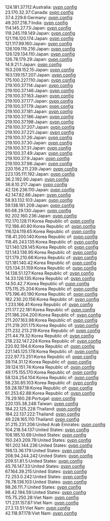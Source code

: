 124.181.37.112:Australia: [ovpn config](vpn/124_181_37_112.ovpn)  
23.170.32.37:Canada: [ovpn config](vpn/23_170_32_37.ovpn)  
37.4.229.6:Germany: [ovpn config](vpn/37_4_229_6.ovpn)  
49.207.218.7:India: [ovpn config](vpn/49_207_218_7.ovpn)  
114.145.27.73:Japan: [ovpn config](vpn/114_145_27_73.ovpn)  
119.245.119.149:Japan: [ovpn config](vpn/119_245_119_149.ovpn)  
121.116.120.174:Japan: [ovpn config](vpn/121_116_120_174.ovpn)  
121.117.99.160:Japan: [ovpn config](vpn/121_117_99_160.ovpn)  
126.109.119.216:Japan: [ovpn config](vpn/126_109_119_216.ovpn)  
126.129.134.110:Japan: [ovpn config](vpn/126_129_134_110.ovpn)  
126.78.179.29:Japan: [ovpn config](vpn/126_78_179_29.ovpn)  
14.9.21.1:Japan: [ovpn config](vpn/14_9_21_1.ovpn)  
153.209.152.15:Japan: [ovpn config](vpn/153_209_152_15.ovpn)  
163.139.157.207:Japan: [ovpn config](vpn/163_139_157_207.ovpn)  
175.100.227.110:Japan: [ovpn config](vpn/175_100_227_110.ovpn)  
219.100.37.114:Japan: [ovpn config](vpn/219_100_37_114.ovpn)  
219.100.37.146:Japan: [ovpn config](vpn/219_100_37_146.ovpn)  
219.100.37.163:Japan: [ovpn config](vpn/219_100_37_163.ovpn)  
219.100.37.177:Japan: [ovpn config](vpn/219_100_37_177.ovpn)  
219.100.37.179:Japan: [ovpn config](vpn/219_100_37_179.ovpn)  
219.100.37.181:Japan: [ovpn config](vpn/219_100_37_181.ovpn)  
219.100.37.186:Japan: [ovpn config](vpn/219_100_37_186.ovpn)  
219.100.37.198:Japan: [ovpn config](vpn/219_100_37_198.ovpn)  
219.100.37.207:Japan: [ovpn config](vpn/219_100_37_207.ovpn)  
219.100.37.221:Japan: [ovpn config](vpn/219_100_37_221.ovpn)  
219.100.37.26:Japan: [ovpn config](vpn/219_100_37_26.ovpn)  
219.100.37.30:Japan: [ovpn config](vpn/219_100_37_30.ovpn)  
219.100.37.31:Japan: [ovpn config](vpn/219_100_37_31.ovpn)  
219.100.37.49:Japan: [ovpn config](vpn/219_100_37_49.ovpn)  
219.100.37.9:Japan: [ovpn config](vpn/219_100_37_9.ovpn)  
219.100.37.98:Japan: [ovpn config](vpn/219_100_37_98.ovpn)  
220.156.211.239:Japan: [ovpn config](vpn/220_156_211_239.ovpn)  
223.135.111.192:Japan: [ovpn config](vpn/223_135_111_192.ovpn)  
36.2.192.90:Japan: [ovpn config](vpn/36_2_192_90.ovpn)  
36.8.10.217:Japan: [ovpn config](vpn/36_8_10_217.ovpn)  
42.126.236.110:Japan: [ovpn config](vpn/42_126_236_110.ovpn)  
42.147.82.66:Japan: [ovpn config](vpn/42_147_82_66.ovpn)  
58.93.132.103:Japan: [ovpn config](vpn/58_93_132_103.ovpn)  
59.138.161.208:Japan: [ovpn config](vpn/59_138_161_208.ovpn)  
60.68.29.130:Japan: [ovpn config](vpn/60_68_29_130.ovpn)  
92.202.160.236:Japan: [ovpn config](vpn/92_202_160_236.ovpn)  
112.170.128.11:Korea Republic of: [ovpn config](vpn/112_170_128_11.ovpn)  
112.186.40.80:Korea Republic of: [ovpn config](vpn/112_186_40_80.ovpn)  
116.124.119.65:Korea Republic of: [ovpn config](vpn/116_124_119_65.ovpn)  
118.41.200.140:Korea Republic of: [ovpn config](vpn/118_41_200_140.ovpn)  
118.45.243.135:Korea Republic of: [ovpn config](vpn/118_45_243_135.ovpn)  
121.140.129.145:Korea Republic of: [ovpn config](vpn/121_140_129_145.ovpn)  
121.143.136.95:Korea Republic of: [ovpn config](vpn/121_143_136_95.ovpn)  
121.179.210.66:Korea Republic of: [ovpn config](vpn/121_179_210_66.ovpn)  
121.181.140.42:Korea Republic of: [ovpn config](vpn/121_181_140_42.ovpn)  
125.134.31.159:Korea Republic of: [ovpn config](vpn/125_134_31_159.ovpn)  
14.138.51.127:Korea Republic of: [ovpn config](vpn/14_138_51_127.ovpn)  
14.33.126.135:Korea Republic of: [ovpn config](vpn/14_33_126_135.ovpn)  
14.50.42.7:Korea Republic of: [ovpn config](vpn/14_50_42_7.ovpn)  
175.115.25.204:Korea Republic of: [ovpn config](vpn/175_115_25_204.ovpn)  
175.196.40.190:Korea Republic of: [ovpn config](vpn/175_196_40_190.ovpn)  
182.230.20.156:Korea Republic of: [ovpn config](vpn/182_230_20_156.ovpn)  
1.233.166.41:Korea Republic of: [ovpn config](vpn/1_233_166_41.ovpn)  
211.177.22.181:Korea Republic of: [ovpn config](vpn/211_177_22_181.ovpn)  
211.186.204.200:Korea Republic of: [ovpn config](vpn/211_186_204_200.ovpn)  
211.207.163.98:Korea Republic of: [ovpn config](vpn/211_207_163_98.ovpn)  
211.219.201.175:Korea Republic of: [ovpn config](vpn/211_219_201_175.ovpn)  
211.232.213.219:Korea Republic of: [ovpn config](vpn/211_232_213_219.ovpn)  
211.44.79.32:Korea Republic of: [ovpn config](vpn/211_44_79_32.ovpn)  
218.232.147.224:Korea Republic of: [ovpn config](vpn/218_232_147_224.ovpn)  
220.92.194.6:Korea Republic of: [ovpn config](vpn/220_92_194_6.ovpn)  
221.145.125.178:Korea Republic of: [ovpn config](vpn/221_145_125_178.ovpn)  
222.97.73.251:Korea Republic of: [ovpn config](vpn/222_97_73_251.ovpn)  
39.114.31.12:Korea Republic of: [ovpn config](vpn/39_114_31_12.ovpn)  
39.124.151.74:Korea Republic of: [ovpn config](vpn/39_124_151_74.ovpn)  
49.175.155.170:Korea Republic of: [ovpn config](vpn/49_175_155_170.ovpn)  
58.124.254.104:Korea Republic of: [ovpn config](vpn/58_124_254_104.ovpn)  
58.230.85.103:Korea Republic of: [ovpn config](vpn/58_230_85_103.ovpn)  
59.28.187.18:Korea Republic of: [ovpn config](vpn/59_28_187_18.ovpn)  
61.253.62.88:Korea Republic of: [ovpn config](vpn/61_253_62_88.ovpn)  
78.29.160.28:Portugal: [ovpn config](vpn/78_29_160_28.ovpn)  
220.135.38.248:Taiwan: [ovpn config](vpn/220_135_38_248.ovpn)  
184.22.125.228:Thailand: [ovpn config](vpn/184_22_125_228.ovpn)  
184.22.137.222:Thailand: [ovpn config](vpn/184_22_137_222.ovpn)  
49.228.165.110:Thailand: [ovpn config](vpn/49_228_165_110.ovpn)  
31.215.231.206:United Arab Emirates: [ovpn config](vpn/31_215_231_206.ovpn)  
104.218.54.137:United States: [ovpn config](vpn/104_218_54_137.ovpn)  
108.185.10.69:United States: [ovpn config](vpn/108_185_10_69.ovpn)  
150.243.209.78:United States: [ovpn config](vpn/150_243_209_78.ovpn)  
161.202.144.236:United States: [ovpn config](vpn/161_202_144_236.ovpn)  
198.13.36.179:United States: [ovpn config](vpn/198_13_36_179.ovpn)  
208.94.244.242:United States: [ovpn config](vpn/208_94_244_242.ovpn)  
209.51.81.5:United States: [ovpn config](vpn/209_51_81_5.ovpn)  
45.76.147.33:United States: [ovpn config](vpn/45_76_147_33.ovpn)  
67.164.39.215:United States: [ovpn config](vpn/67_164_39_215.ovpn)  
72.253.0.242:United States: [ovpn config](vpn/72_253_0_242.ovpn)  
76.78.136.103:United States: [ovpn config](vpn/76_78_136_103.ovpn)  
98.26.111.7:United States: [ovpn config](vpn/98_26_111_7.ovpn)  
98.42.194.59:United States: [ovpn config](vpn/98_42_194_59.ovpn)  
115.75.250.28:Viet Nam: [ovpn config](vpn/115_75_250_28.ovpn)  
171.231.157.87:Viet Nam: [ovpn config](vpn/171_231_157_87.ovpn)  
27.2.13.51:Viet Nam: [ovpn config](vpn/27_2_13_51.ovpn)  
42.118.97.178:Viet Nam: [ovpn config](vpn/42_118_97_178.ovpn)  
